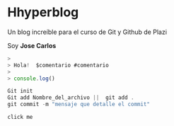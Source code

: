 # Hhyperblog
Un blog increíble  para el curso de Git y Github de Plazi


Soy **Jose Carlos**

```javascript
>
> Hola!  $comentario #comentario
>
> console.log()
```
```javascript
Git init
Git add Nombre_del_archivo ||  git add .
git commit -m "mensaje que detalle el commit" 
```

`click me`
